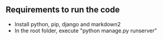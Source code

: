 

## Requirements to run the code

* Install python, pip, django and markdown2
* In the root folder, execute "python manage.py runserver"

